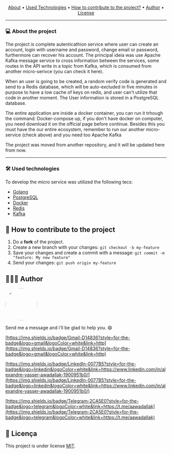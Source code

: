 <p align="center">
 <a href="#--about-the-project">About</a> • 
 <a href="#--used-technologies">Used Technologies</a> • 
 <a href="#-how-to-contribute-to-the-project">How to contribute to the project?</a> • 
 <a href="#-author">Author</a> • 
 <a href="#user-content--license">License</a>
</p>

<hr />

### 💻 About the project

<p align="center">

The project is complete autenticathion service where user can create an account, login with username
and password, change email or password, furthermore can recover his account. The principal ideia was use
Apache Kafka message service to cross information between the services, some routes in the API write in a topic from Kafka, which is consumed from another micro-serivce (you can check it here).

When an user is going to be created, a random verify code is generated and send to a Redis database, which will
be auto-excluded in five minutes in purpose to have a low cache of keys on redis, and user can't utilize that code in another moment. The User information is stored in a PostgreSQL database.

The entire application are inside a docker container, you can run it trhough the command: Docker-compose up,
if you don't have docker on computer, you need download it on the official page before continue. Besides this you 
must have the our entire ecosystem, remember to run our another micro-service (check above) 
and you need too Apache Kafka

The project was moved from another repository, and it will be updated here from now.
</p>
<hr />

### 🛠 Used technologies
To develop the micro service was utilized the following tecs:
- [Golang](https://golang.org/)
- [PostgreSQL](https://www.postgresql.org/)
- [Docker](https://www.docker.com/)
- [Redis](https://redis.io/)
- [Kafka](https://kafka.apache.org/)


## 💪 How to contribute to the project

1. Do a **fork** of the project.
2. Create a new branch with your changes: `git checkout -b my-feature`
3. Save your changes and create a commit with a message: `git commit -m "feature: My new feature"`
4. Send your changes: `git push origin my-feature`

## 👨🏻‍🎓 Author

<a href="[https://github.com/aawadallak](https://github.com/aawadallak)">
<img style="border-radius: 50%;" src="[https://avatars.githubusercontent.com/u/74802742?v=4](https://avatars.githubusercontent.com/u/74802742?v=4)" width="100px;" alt=""/>
</a>

Send me a message and i'll be glad to help you. 😄

[https://img.shields.io/badge/Gmail-D14836?style=for-the-badge&logo=gmail&logoColor=white&link=http](https://img.shields.io/badge/Gmail-D14836?style=for-the-badge&logo=gmail&logoColor=white&link=http)

[https://img.shields.io/badge/LinkedIn-0077B5?style=for-the-badge&logo=linkedin&logoColor=white&link=https://www.linkedin.com/in/alexandre-yasser-awadallak-1900951b0/](https://img.shields.io/badge/LinkedIn-0077B5?style=for-the-badge&logo=linkedin&logoColor=white&link=https://www.linkedin.com/in/alexandre-yasser-awadallak-1900951b0/)

[https://img.shields.io/badge/Telegram-2CA5E0?style=for-the-badge&logo=telegram&logoColor=white&link=https://t.me/aawadallak](https://img.shields.io/badge/Telegram-2CA5E0?style=for-the-badge&logo=telegram&logoColor=white&link=https://t.me/aawadallak)

## 📝 Licença

This project is under license [MIT](https://www.notion.so/LICENSE).
